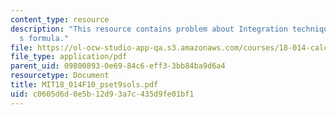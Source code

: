 ```yaml
---
content_type: resource
description: "This resource contains problem about Integration techniques/Taylor\u2019\
  s formula."
file: https://ol-ocw-studio-app-qa.s3.amazonaws.com/courses/18-014-calculus-with-theory-fall-2010/c0605d6d0e5b12d93a7c435d9fe01bf1_MIT18_014F10_pset9sols.pdf
file_type: application/pdf
parent_uid: 09800893-0e69-84c6-eff3-3bb84ba9d6a4
resourcetype: Document
title: MIT18_014F10_pset9sols.pdf
uid: c0605d6d-0e5b-12d9-3a7c-435d9fe01bf1
---
```


